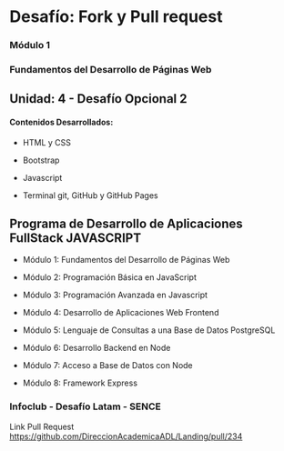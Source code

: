 # Desafío: Fork y Pull request

### Módulo 1
### Fundamentos del Desarrollo de Páginas Web

## Unidad: 4 - Desafío Opcional 2

#### Contenidos Desarrollados:

- HTML y CSS

- Bootstrap

- Javascript

- Terminal git, GitHub y GitHub Pages

## Programa de Desarrollo de Aplicaciones FullStack JAVASCRIPT

- Módulo 1: Fundamentos del Desarrollo de Páginas Web

- Módulo 2: Programación Básica en JavaScript

- Módulo 3: Programación Avanzada en Javascript

- Módulo 4: Desarrollo de Aplicaciones Web Frontend

- Módulo 5: Lenguaje de Consultas a una Base de Datos PostgreSQL

- Módulo 6: Desarrollo Backend en Node

- Módulo 7: Acceso a Base de Datos con Node

- Módulo 8: Framework Express


### Infoclub - Desafío Latam - SENCE


Link Pull Request
https://github.com/DireccionAcademicaADL/Landing/pull/234
